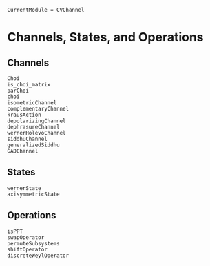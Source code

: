 ```@meta
CurrentModule = CVChannel
```
# Channels, States, and Operations

## Channels

```@docs
Choi
is_choi_matrix
parChoi
choi
isometricChannel
complementaryChannel
krausAction
depolarizingChannel
dephrasureChannel
wernerHolevoChannel
siddhuChannel
generalizedSiddhu
GADChannel
```

## States

```@docs
wernerState
axisymmetricState
```

## Operations

```@docs
isPPT
swapOperator
permuteSubsystems
shiftOperator
discreteWeylOperator
```

